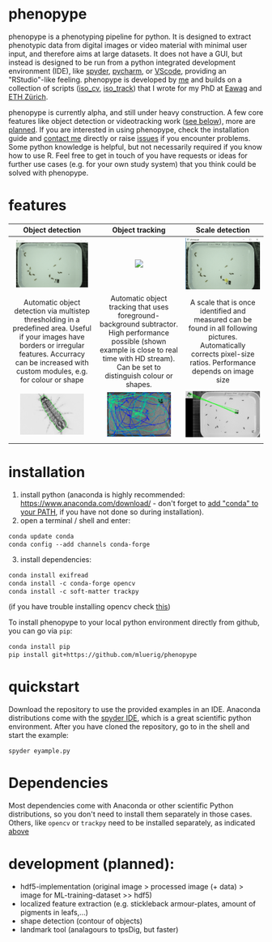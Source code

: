 # phenopype

phenopype is a phenotyping pipeline for python. It is designed to extract phenotypic data from digital images or video material with minimal user input, and therefore aims at large datasets. It does not have a GUI, but instead is designed to be run from a python integrated development environment (IDE), like [spyder](https://www.spyder-ide.org/), [pycharm](https://www.jetbrains.com/pycharm/), or [VScode](https://code.visualstudio.com/), providing an "RStudio"-like feeling. phenopype is developed by [me](https://luerig.net) and builds on a collection of scripts ([iso_cv](https://github.com/mluerig/iso_cv), [iso_track](https://github.com/mluerig/iso_track)) that I wrote for my PhD at [Eawag](https://www.eawag.ch/en/department/eco/) and [ETH Zürich](http://www.adaptation.ethz.ch/).

phenopype is currently alpha, and still under heavy construction. A few core features like object detection or videotracking work ([see below](#features)), more are [planned](#development). If you are interested in using phenopype, check the installation guide and [contact me](https://www.eawag.ch/en/aboutus/portrait/organisation/staff/profile/moritz-luerig/show/) directly or raise [issues](https://github.com/mluerig/phenopype/issues) if you encounter problems. Some python knowledge is helpful, but not necessarily required if you know how to use R. Feel free to get in touch of you have requests or ideas for further use cases (e.g. for your own study system) that you think could be solved with phenopype. 

# features

|Object detection|Object tracking| Scale detection|
|:--:|:--:|:--:|
|<img src="assets/object_detection.gif" width="90%" />|<img src="assets/object_tracking.gif" width="80%" />| <img src="assets/scale_detection.gif" width="100%" />|
|Automatic object detection via multistep thresholding in a predefined area. Useful if your images have borders or irregular features. Accurracy can be increased with custom modules, e.g. for colour or shape|Automatic object tracking that uses foreground-background subtractor. High performance possible (shown example is close to real time with HD stream). Can be set to distinguish colour or shapes.|A scale that is once identified and measured can be found in all following pictures. Automatically corrects pixel-size ratios. Performance depends on image size| 
|<img src="assets/object_detection.JPG" width="80%" />|<img src="assets/object_tracking.png" width="80%" />| <img src="assets/scale_detection.png" width="100%" />|
|||| 

# installation
1. install python (anaconda is highly recommended: https://www.anaconda.com/download/ - don't forget to [add "conda" to your PATH](https://docs.anaconda.com/anaconda/faq/#should-i-add-anaconda-to-the-windows-path), if you have not done so during installation).
2. open a terminal / shell and enter:

```
conda update conda
conda config --add channels conda-forge 
```
3. install dependencies:

```
conda install exifread
conda install -c conda-forge opencv 
conda install -c soft-matter trackpy
```
(if you have trouble installing opencv check [this](https://stackoverflow.com/questions/23119413/how-do-i-install-python-opencv-through-conda))

To install phenopype to your local python environment directly from github, you can go via `pip`:

```
conda install pip
pip install git+https://github.com/mluerig/phenopype
```

# quickstart

Download the repository to use the provided examples in an IDE. Anaconda distributions come with the [spyder IDE](https://www.spyder-ide.org/), which is a great scientific python environment. After you have cloned the repository, go to in the shell and start the example:
```
spyder eyample.py
```


# Dependencies

Most dependencies come with Anaconda or other scientific Python distributions, so you don't need to install them separately in those cases. Others, like `opencv` or `trackpy` need to be installed separately, as indicated [above](#installation)


# development (planned):

- hdf5-implementation (original image > processed image (+ data) > image for ML-training-dataset >> hdf5)
- localized feature extraction (e.g. stickleback armour-plates, amount of pigments in leafs,...)
- shape detection (contour of objects)
- landmark tool (analagours to tpsDig, but faster)

